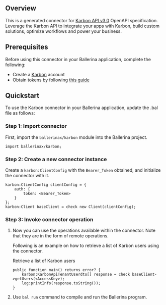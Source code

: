 ## Overview
This is a generated connector for [Karbon API v3.0](https://developers.karbonhq.com/api) OpenAPI specification.
Leverage the Karbon API to integrate your apps with Karbon, build custom solutions, optimize workflows and power your business.

## Prerequisites

Before using this connector in your Ballerina application, complete the following:

* Create a [Karbon](https://developers.karbonhq.com) account
* Obtain tokens by following [this guide](https://help.karbonhq.com/en/articles/4324748-how-do-i-find-my-karbon-api-access-key)
 
## Quickstart

To use the Karbon connector in your Ballerina application, update the .bal file as follows:

### Step 1: Import connector
First, import the `ballerinax/karbon` module into the Ballerina project.
```ballerina
import ballerinax/karbon;
```

### Step 2: Create a new connector instance
Create a `karbon:ClientConfig` with the `Bearer_Token` obtained, and initialize the connector with it.
```ballerina
karbon:ClientConfig clientConfig = {
    auth: {
        token: <Bearer_Token>
    }
};
karbon:Client baseClient = check new Client(clientConfig);
```

### Step 3: Invoke connector operation
1. Now you can use the operations available within the connector. Note that they are in the form of remote operations.

    Following is an example on how to retrieve a list of Karbon users using the connector.

    Retrieve a list of Karbon users

    ```ballerina
    public function main() returns error? {
        karbon:KarbonApiTenantUserdto[] response = check baseClient->getUsers(<AccessKey>);
        log:printInfo(response.toString());
    }
    ``` 

2. Use `bal run` command to compile and run the Ballerina program.
